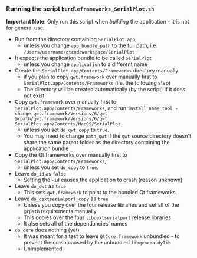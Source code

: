 ### Running the script `bundleframeworks_SerialPlot.sh`

**Important Note**: Only run this script when *building* the application - it is not for general use.

 - Run from the directory containing `SerialPlot.app`,
   - unless you change `app_bundle_path` to the full path, i.e. `/Users/username/qtcodeworkspace/SerialPlot`
 - It expects the application bundle to be called `SerialPlot`
   - unless you change `application` to a different name
 - Create the `SerialPlot.app/Contents/Frameworks` directory manually
   - if you plan to copy `qwt.framework` over manually first to `SerialPlot.app/Contents/Frameworks` (i.e. the following step)
   - The directory will be created automatically (by the script) if it does not exist
 - Copy `qwt.framework` over manually first to `SerialPlot.app/Contents/Frameworks`, and run `install_name_tool -change qwt.framework/Versions/6/qwt @rpath/qwt.framework/Versions/6/qwt SerialPlot.app/Contents/MacOS/SerialPlot`
   - unless you set `do_qwt_copy` to `true`.
   - You may need to change `path_qwt` if the `qwt` source directory doesn't share the same parent folder as the directory containing the application bundle
 - Copy the Qt frameworks over manually first to `SerialPlot.app/Contents/Frameworks`,
   - unless you set `do_copy` to `true`.
 - Leave `do_id` as `false`
   - Setting the `-id` causes the application to crash (reason unknown)
 - Leave `do_qwt` as `true`
   - This sets `qwt.framework` to point to the bundled Qt frameworks
 - Leave `do_qextserialport_copy` as `true`
   - Unless you copy over the four release libraries and set all of the `@rpath` requirements manually
   - This copies over the four `libqextserialport` release libraries
   - It also sets all of the dependancies' names
 - `do_core` does nothing (yet)
   - It was meant for a test to leave `QtCore.framework` unbundled - to prevent the crash caused by the unbundled `libqcocoa.dylib`
   - Unimplemented
